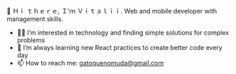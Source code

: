 👋 Ｈｉ ｔｈｅｒｅ, Ｉ’ｍ Ｖｉｔａｌｉｉ.
Web and mobile developer with management skills.
- 👨‍💻 I’m interested in technology and finding simple solutions for complex problems
- 🌱 I’m always learning new React practices to create better code every day
- 📫 How to reach me: gatoquenomuda@gmail.com

<!---
gatoque/gatoque is a ✨ special ✨ repository because its `README.md` (this file) appears on your GitHub profile.
You can click the Preview link to take a look at your changes.
--->
